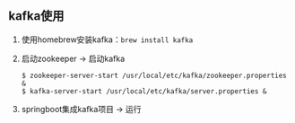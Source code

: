 ## kafka使用

1. 使用homebrew安装kafka：`brew install kafka`

2. 启动zookeeper -> 启动kafka

    ```
    $ zookeeper-server-start /usr/local/etc/kafka/zookeeper.properties &
    $ kafka-server-start /usr/local/etc/kafka/server.properties &
    ```

3. springboot集成kafka项目 -> 运行